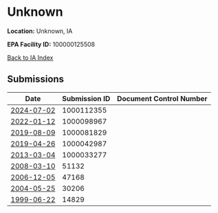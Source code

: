 # Unknown

**Location:** Unknown, IA

**EPA Facility ID:** 100000125508

[Back to IA Index](../../index.md)

## Submissions

| Date | Submission ID | Document Control Number |
|------|--------------|-------------------------|
| [2024-07-02](submissions/1000112355.md) | 1000112355 |  |
| [2022-01-12](submissions/1000098967.md) | 1000098967 |  |
| [2019-08-09](submissions/1000081829.md) | 1000081829 |  |
| [2019-04-26](submissions/1000042987.md) | 1000042987 |  |
| [2013-03-04](submissions/1000033277.md) | 1000033277 |  |
| [2008-03-10](submissions/51132.md) | 51132 |  |
| [2006-12-05](submissions/47168.md) | 47168 |  |
| [2004-05-25](submissions/30206.md) | 30206 |  |
| [1999-06-22](submissions/14829.md) | 14829 |  |
